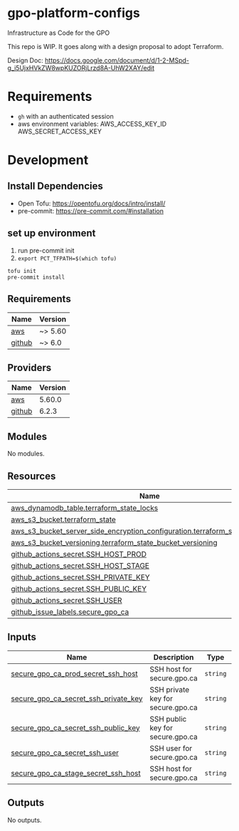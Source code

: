 # gpo-platform-configs
Infrastructure as Code for the GPO

This repo is WIP. It goes along with a design proposal to adopt Terraform.

Design Doc:
https://docs.google.com/document/d/1-2-MSpd-g_i5UjxHVkZW8wpKUZORjLrzd8A-UhW2XAY/edit


# Requirements

* `gh` with an authenticated session
* aws environment variables: AWS_ACCESS_KEY_ID AWS_SECRET_ACCESS_KEY

# Development

## Install Dependencies

- Open Tofu: https://opentofu.org/docs/intro/install/
- pre-commit: https://pre-commit.com/#installation

## set up environment

1. run pre-commit init
1. `export PCT_TFPATH=$(which tofu)`


```
tofu init
pre-commit install
```

<!-- BEGIN_TF_DOCS -->
## Requirements

| Name | Version |
|------|---------|
| <a name="requirement_aws"></a> [aws](#requirement\_aws) | ~> 5.60 |
| <a name="requirement_github"></a> [github](#requirement\_github) | ~> 6.0 |

## Providers

| Name | Version |
|------|---------|
| <a name="provider_aws"></a> [aws](#provider\_aws) | 5.60.0 |
| <a name="provider_github"></a> [github](#provider\_github) | 6.2.3 |

## Modules

No modules.

## Resources

| Name | Type |
|------|------|
| [aws_dynamodb_table.terraform_state_locks](https://registry.terraform.io/providers/hashicorp/aws/latest/docs/resources/dynamodb_table) | resource |
| [aws_s3_bucket.terraform_state](https://registry.terraform.io/providers/hashicorp/aws/latest/docs/resources/s3_bucket) | resource |
| [aws_s3_bucket_server_side_encryption_configuration.terraform_state_crypto_conf](https://registry.terraform.io/providers/hashicorp/aws/latest/docs/resources/s3_bucket_server_side_encryption_configuration) | resource |
| [aws_s3_bucket_versioning.terraform_state_bucket_versioning](https://registry.terraform.io/providers/hashicorp/aws/latest/docs/resources/s3_bucket_versioning) | resource |
| [github_actions_secret.SSH_HOST_PROD](https://registry.terraform.io/providers/integrations/github/latest/docs/resources/actions_secret) | resource |
| [github_actions_secret.SSH_HOST_STAGE](https://registry.terraform.io/providers/integrations/github/latest/docs/resources/actions_secret) | resource |
| [github_actions_secret.SSH_PRIVATE_KEY](https://registry.terraform.io/providers/integrations/github/latest/docs/resources/actions_secret) | resource |
| [github_actions_secret.SSH_PUBLIC_KEY](https://registry.terraform.io/providers/integrations/github/latest/docs/resources/actions_secret) | resource |
| [github_actions_secret.SSH_USER](https://registry.terraform.io/providers/integrations/github/latest/docs/resources/actions_secret) | resource |
| [github_issue_labels.secure_gpo_ca](https://registry.terraform.io/providers/integrations/github/latest/docs/resources/issue_labels) | resource |

## Inputs

| Name | Description | Type | Default | Required |
|------|-------------|------|---------|:--------:|
| <a name="input_secure_gpo_ca_prod_secret_ssh_host"></a> [secure\_gpo\_ca\_prod\_secret\_ssh\_host](#input\_secure\_gpo\_ca\_prod\_secret\_ssh\_host) | SSH host for secure.gpo.ca | `string` | n/a | yes |
| <a name="input_secure_gpo_ca_secret_ssh_private_key"></a> [secure\_gpo\_ca\_secret\_ssh\_private\_key](#input\_secure\_gpo\_ca\_secret\_ssh\_private\_key) | SSH private key for secure.gpo.ca | `string` | n/a | yes |
| <a name="input_secure_gpo_ca_secret_ssh_public_key"></a> [secure\_gpo\_ca\_secret\_ssh\_public\_key](#input\_secure\_gpo\_ca\_secret\_ssh\_public\_key) | SSH public key for secure.gpo.ca | `string` | n/a | yes |
| <a name="input_secure_gpo_ca_secret_ssh_user"></a> [secure\_gpo\_ca\_secret\_ssh\_user](#input\_secure\_gpo\_ca\_secret\_ssh\_user) | SSH user for secure.gpo.ca | `string` | n/a | yes |
| <a name="input_secure_gpo_ca_stage_secret_ssh_host"></a> [secure\_gpo\_ca\_stage\_secret\_ssh\_host](#input\_secure\_gpo\_ca\_stage\_secret\_ssh\_host) | SSH host for secure.gpo.ca | `string` | n/a | yes |

## Outputs

No outputs.
<!-- END_TF_DOCS -->
